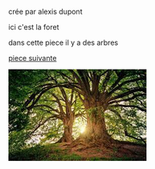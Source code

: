 crée par alexis dupont

ici c'est la foret

dans cette piece il y a des arbres

[piece suivante](piece3.md)

![](images.jpeg)